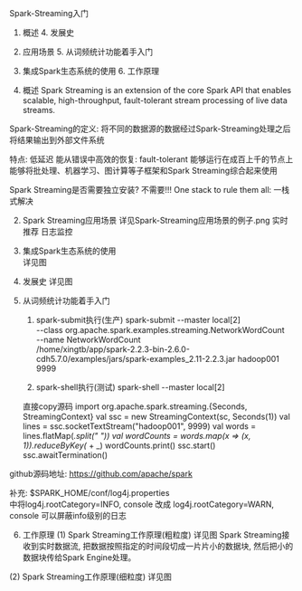 Spark-Streaming入门

1. 概述                                4. 发展史
2. 应用场景                            5. 从词频统计功能着手入门
3. 集成Spark生态系统的使用             6. 工作原理



1. 概述
    Spark Streaming is an extension of the core Spark API that enables scalable, high-throughput, fault-tolerant stream processing of live data streams.

Spark-Streaming的定义:
    将不同的数据源的数据经过Spark-Streaming处理之后将结果输出到外部文件系统


特点: 
    低延迟
    能从错误中高效的恢复: fault-tolerant
    能够运行在成百上千的节点上
    能够将批处理、机器学习、图计算等子框架和Spark Streaming综合起来使用


Spark Streaming是否需要独立安装?
    不需要!!!
    One stack to rule them all:  一栈式解决




2. Spark Streaming应用场景
    详见Spark-Streaming应用场景的例子.png
    实时推荐
    日志监控



3. 集成Spark生态系统的使用  
   详见图



4. 发展史
   详见图



5. 从词频统计功能着手入门
    1. spark-submit执行(生产)
spark-submit --master local[2] \
--class org.apache.spark.examples.streaming.NetworkWordCount \
--name NetworkWordCount \
/home/xingtb/app/spark-2.2.3-bin-2.6.0-cdh5.7.0/examples/jars/spark-examples_2.11-2.2.3.jar hadoop001 9999

    2. spark-shell执行(测试)
        spark-shell --master local[2]

    直接copy源码
import org.apache.spark.streaming.{Seconds, StreamingContext}
val ssc = new StreamingContext(sc, Seconds(1))
val lines = ssc.socketTextStream("hadoop001", 9999)
val words = lines.flatMap(_.split(" "))
val wordCounts = words.map(x => (x, 1)).reduceByKey(_ + _)
wordCounts.print()
ssc.start()
ssc.awaitTermination()


github源码地址: https://github.com/apache/spark


补充: $SPARK_HOME/conf/log4j.properties  
中将log4j.rootCategory=INFO, console 改成 log4j.rootCategory=WARN, console 可以屏蔽info级别的日志





6. 工作原理
(1) Spark Streaming工作原理(粗粒度)
    详见图
    Spark Streaming接收到实时数据流, 把数据按照指定的时间段切成一片片小的数据块, 
    然后把小的数据块传给Spark Engine处理。


(2) Spark Streaming工作原理(细粒度)
    详见图











